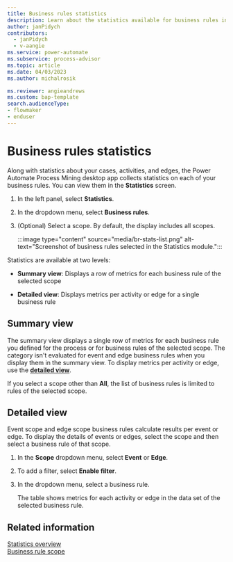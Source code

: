 ```yaml
---
title: Business rules statistics
description: Learn about the statistics available for business rules in the Process Mining desktop app.
author: janPidych
contributors:
  - janPidych
  - v-aangie
ms.service: power-automate
ms.subservice: process-advisor
ms.topic: article
ms.date: 04/03/2023
ms.author: michalrosik

ms.reviewer: angieandrews
ms.custom: bap-template
search.audienceType:
- flowmaker
- enduser
---
```


# Business rules statistics

Along with statistics about your cases, activities, and edges, the Power Automate Process Mining desktop app collects statistics on each of your business rules. You can view them in the **Statistics** screen.

1. In the left panel, select **Statistics**.

1. In the dropdown menu, select **Business rules**.

1. (Optional) Select a scope. By default, the display includes all scopes.

    :::image type="content" source="media/br-stats-list.png" alt-text="Screenshot of business rules selected in the Statistics module.":::

Statistics are available at two levels:

- **Summary view**: Displays a row of metrics for each business rule of the selected scope

- **Detailed view**: Displays metrics per activity or edge for a single business rule

## Summary view

The summary view displays a single row of metrics for each business rule you defined for the process or for business rules of the selected scope. The category isn't evaluated for event and edge business rules when you display them in the summary view. To display metrics per activity or edge, use the [**detailed view**](#detailed-view).

If you select a scope other than **All**, the list of business rules is limited to rules of the selected scope.

## Detailed view

Event scope and edge scope business rules calculate results per event or edge. To display the details of events or edges, select the scope and then select a business rule of that scope.

1. In the **Scope** dropdown menu, select **Event** or **Edge**.

1. To add a filter, select **Enable filter**. 

1. In the dropdown menu, select a business rule.

    The table shows metrics for each activity or edge in the data set of the selected business rule.

## Related information

[Statistics overview](statistics.md)  
[Business rule scope](business-rule-scope.md)
